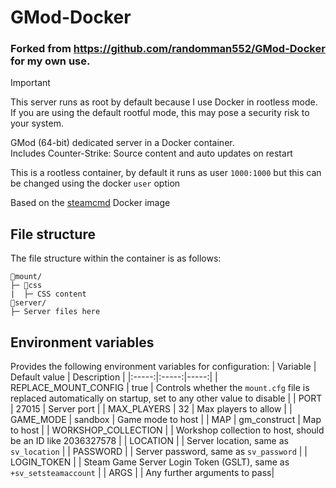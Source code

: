 # GMod-Docker

### Forked from https://github.com/randomman552/GMod-Docker for my own use.
> [!IMPORTANT]
> This server runs as root by default because I use Docker in rootless mode. If you are using the default rootful mode, this may pose a security risk to your system.

GMod (64-bit) dedicated server in a Docker container.\
Includes Counter-Strike: Source content and auto updates on restart

This is a rootless container, by default it runs as user `1000:1000` but this can be changed using the docker `user` option

Based on the [steamcmd](https://github.com/steamcmd/docker) Docker image

## File structure
The file structure within the container is as follows:
```
📁mount/
├─ 📁css
|  ├─ CSS content
📁server/
├─ Server files here
```

## Environment variables
Provides the following environment variables for configuration:
| Variable | Default value | Description |
|:-----:|:-----:|-----:|
| REPLACE_MOUNT_CONFIG | true | Controls whether the `mount.cfg` file is replaced automatically on startup, set to any other value to disable |
| PORT | 27015 | Server port |
| MAX_PLAYERS | 32 | Max players to allow |
| GAME_MODE | sandbox | Game mode to host |
| MAP | gm_construct | Map to host |
| WORKSHOP_COLLECTION | | Workshop collection to host, should be an ID like 2036327578 |
| LOCATION | | Server location, same as `sv_location` |
| PASSWORD | | Server password, same as `sv_password` |
| LOGIN_TOKEN | | Steam Game Server Login Token (GSLT), same as `+sv_setsteamaccount` |
| ARGS | | Any further arguments to pass|